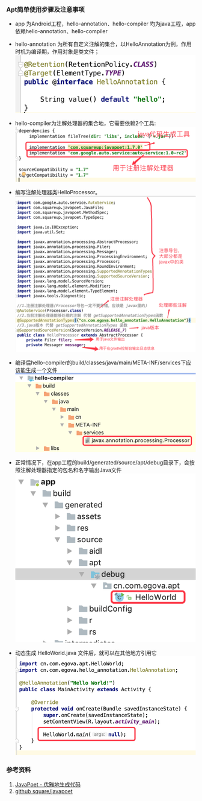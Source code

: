 ### Apt简单使用步骤及注意事项
+ app 为Android工程，hello-annotation、hello-compiler 均为java工程，app依赖hello-annotation、hello-compiler

+ hello-annotation 为所有自定义注解的集合，以HelloAnnotation为例，作用时机为编译期，作用对象是类文件；<br>
  ![自定义注解](images/001.png)

+ hello-compiler为注解处理器的集合地，它需要依赖2个工具:<br>
  ![注解处理器](images/002.png)

+ 编写注解处理器类HelloProcessor。
  ![注册处理器](images/003.png)

+ 编译后hello-compiler的build/classes/java/main/META-INF/services下应该能生成一个文件<br>
  ![注册处理器编译后文件](images/004.png)

+ 正常情况下，在app工程的build/generated/source/apt/debug目录下，会按照注解处理器指定的包名和名字输出Java文件<br>
  ![动态生成的文件](images/005.png)

+ 动态生成 HelloWorld.java 文件后，就可以在其他地方引用它<br>
  ![使用动态生成的文件](images/006.png)



### 参考资料
1. [JavaPoet - 优雅地生成代码](https://blog.csdn.net/xuguobiao/article/details/72775730)
2. [github square/javapoet](https://github.com/square/javapoet)